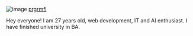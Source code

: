 ![image](https://user-images.githubusercontent.com/51049669/59887850-9e01af00-93cd-11e9-9c19-5bcdb6efa46d.png)
[prgrmfl]( https://github.com/prgrmfl)
<p>Hey everyone! I am 27 years old, web development, IT and AI enthusiast. I have finished university in BA.</p>
